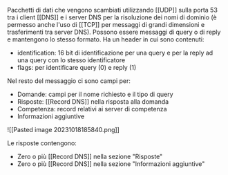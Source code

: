 Pacchetti di dati che vengono scambiati utilizzando [[UDP]] sulla porta 53 tra i client [[DNS]] e i server DNS per la risoluzione dei nomi di dominio (è permesso anche l'uso di [[TCP]] per messaggi di grandi dimensioni e trasferimenti tra server DNS).
Possono essere messaggi di query o di reply e mantengono lo stesso formato.
Ha un header in cui sono contenuti:
- identification: 16 bit di identificazione per una query e per la reply ad una query con lo stesso identificatore
- flags: per identificare query (0) e reply (1) 

Nel resto del messaggio ci sono campi per:
- Domande: campi per il nome richiesto e il tipo di query
- Risposte: [[Record DNS]] nella risposta alla domanda
- Competenza: record relativi ai server di competenza
- Informazioni aggiuntive

![[Pasted image 20231018185840.png]]

Le risposte contengono:
- Zero o più [[Record DNS]] nella sezione "Risposte"
- Zero o più [[Record DNS]] nella sezione "Informazioni aggiuntive"